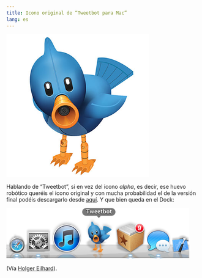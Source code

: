 ```yaml
---
title: Icono original de “Tweetbot para Mac”
lang: es
---
```


![Tweetbot para Mac][1]

Hablando de “Tweetbot”, si en vez del icono _alpha_, es decir, ese huevo robótico queréis el icono original y con mucha probabilidad el de la versión final podéis descargarlo desde [aquí][2]. Y que bien queda en el Dock:

![Tweetbot en el Dock][3]

(Vía [Holger Eilhard][4]).

   [1]: /media/2012/07/tweetbot.jpg
   [2]: http://devii.in/VgtI
   [3]: /media/2012/07/tweetbot-dock.png
   [4]: http://holgr.com/blog/2012/07/finally-tweetbot-for-mac/

